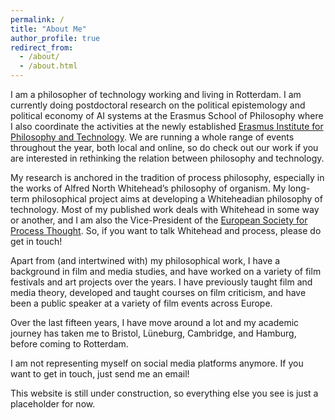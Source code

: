 ```yaml
---
permalink: /
title: "About Me"
author_profile: true
redirect_from: 
  - /about/
  - /about.html
---
```


I am a philosopher of technology working and living in Rotterdam. I am currently doing postdoctoral research on the political epistemology and political economy of AI systems at the Erasmus School of Philosophy where I also coordinate the activities at the newly established [Erasmus Institute for Philosophy and Technology](https://www.eur.nl/en/esphil/erasmus-institute-philosophy-and-technology). We are running a whole range of events throughout the year, both local and online, so do check out our work if you are interested in rethinking the relation between philosophy and technology.

My research is anchored in the tradition of process philosophy, especially in the works of Alfred North Whitehead’s philosophy of organism. My long-term philosophical project aims at developing a Whiteheadian philosophy of technology. 
Most of my published work deals with Whitehead in some way or another, and I am also the Vice-President of the [European Society for Process Thought](http://espt.eu/). So, if you want to talk Whitehead and process, please do get in touch!

Apart from (and intertwined with) my philosophical work, I have a background in film and media studies, and have worked on a variety of film festivals and art projects over the years. I have previously taught film and media theory, developed and taught courses on film criticism, and have been a public speaker at a variety of film events across Europe. 

Over the last fifteen years, I have move around a lot and my academic journey has taken me to Bristol, Lüneburg, Cambridge, and Hamburg, before coming to Rotterdam. 

I am not representing myself on social media platforms anymore. If you want to get in touch, just send me an email!

This website is still under construction, so everything else you see is just a placeholder for now. 
